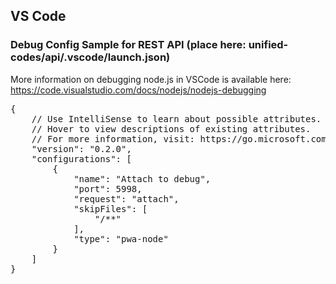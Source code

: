 ## VS Code

### Debug Config Sample for REST API (place here: unified-codes/api/.vscode/launch.json)
More information on debugging node.js in VSCode is available here: https://code.visualstudio.com/docs/nodejs/nodejs-debugging
<pre>
{
	// Use IntelliSense to learn about possible attributes.
	// Hover to view descriptions of existing attributes.
	// For more information, visit: https://go.microsoft.com/fwlink/?linkid=830387
	"version": "0.2.0",
	"configurations": [
		{
			"name": "Attach to debug",
			"port": 5998,
			"request": "attach",
			"skipFiles": [
				"<node_internals>/**"
			],
			"type": "pwa-node"
		}
	]
}
</pre>